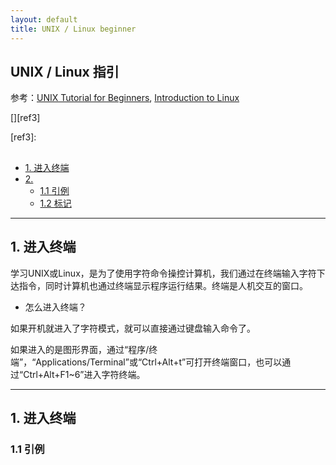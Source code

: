 ```yaml
---
layout: default
title: UNIX / Linux beginner
---
```


## UNIX / Linux 指引 

参考：[UNIX Tutorial for Beginners][ref1], [Introduction to Linux][ref2]

[][ref3]

[ref1]:http://www.ee.surrey.ac.uk/Teaching/Unix/
[ref2]:http://www.tldp.org/LDP/intro-linux/html/
[ref3]:

<h2 id="top"></h2>

*   [1. 进入终端](#terminal)
*   [2. ](#setup)
    *   [1.1 引例](#samples)
    *   [1.2 标记](#mark)

* * *
<h2 id="terminal">1. 进入终端</h2>

学习UNIX或Linux，是为了使用字符命令操控计算机，我们通过在终端输入字符下达指令，同时计算机也通过终端显示程序运行结果。终端是人机交互的窗口。

- 怎么进入终端？

如果开机就进入了字符模式，就可以直接通过键盘输入命令了。

如果进入的是图形界面，通过“程序/终端”，“Applications/Terminal”或“Ctrl+Alt+t”可打开终端窗口，也可以通过“Ctrl+Alt+F1~6”进入字符终端。

* * *

<h2 id="terminal">1. 进入终端</h2>

<h3 id="samples">1.1 引例</h3>


